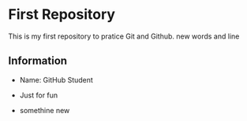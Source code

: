 # First Repository

This is my first repository to pratice Git and Github. new words and line


#####



## Information 


- Name: GitHub Student
- Just for fun


- somethine new
